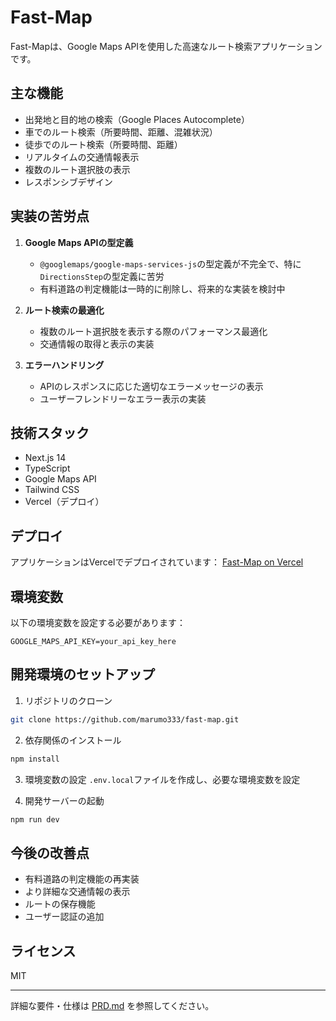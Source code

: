 # Fast-Map

Fast-Mapは、Google Maps APIを使用した高速なルート検索アプリケーションです。

## 主な機能

- 出発地と目的地の検索（Google Places Autocomplete）
- 車でのルート検索（所要時間、距離、混雑状況）
- 徒歩でのルート検索（所要時間、距離）
- リアルタイムの交通情報表示
- 複数のルート選択肢の表示
- レスポンシブデザイン

## 実装の苦労点

1. **Google Maps APIの型定義**
   - `@googlemaps/google-maps-services-js`の型定義が不完全で、特に`DirectionsStep`の型定義に苦労
   - 有料道路の判定機能は一時的に削除し、将来的な実装を検討中

2. **ルート検索の最適化**
   - 複数のルート選択肢を表示する際のパフォーマンス最適化
   - 交通情報の取得と表示の実装

3. **エラーハンドリング**
   - APIのレスポンスに応じた適切なエラーメッセージの表示
   - ユーザーフレンドリーなエラー表示の実装

## 技術スタック

- Next.js 14
- TypeScript
- Google Maps API
- Tailwind CSS
- Vercel（デプロイ）

## デプロイ

アプリケーションはVercelでデプロイされています：
[Fast-Map on Vercel](https://fast-map-five.vercel.app)

## 環境変数

以下の環境変数を設定する必要があります：

```env
GOOGLE_MAPS_API_KEY=your_api_key_here
```

## 開発環境のセットアップ

1. リポジトリのクローン
```bash
git clone https://github.com/marumo333/fast-map.git
```

2. 依存関係のインストール
```bash
npm install
```

3. 環境変数の設定
`.env.local`ファイルを作成し、必要な環境変数を設定

4. 開発サーバーの起動
```bash
npm run dev
```

## 今後の改善点

- 有料道路の判定機能の再実装
- より詳細な交通情報の表示
- ルートの保存機能
- ユーザー認証の追加

## ライセンス

MIT

---

詳細な要件・仕様は [PRD.md](./PRD.md) を参照してください。
